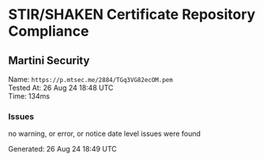 # STIR/SHAKEN Certificate Repository Compliance

## Martini Security

Name: `https://p.mtsec.me/2884/TGq3VG82ecOM.pem`\
Tested At: 26 Aug 24 18:48 UTC\
Time: 134ms

### Issues

no warning, or error, or notice date level issues were found

Generated: 26 Aug 24 18:49 UTC